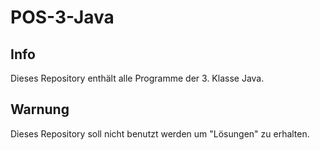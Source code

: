 # POS-3-Java

## Info
Dieses Repository enthält alle Programme der 3. Klasse Java.

## Warnung
Dieses Repository soll nicht benutzt werden um "Lösungen" zu erhalten.
